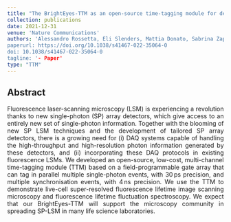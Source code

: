 ```yaml
---
title: "The BrightEyes-TTM as an open-source time-tagging module for democratising single-photon microscopy"
collection: publications
date: 2021-12-31
venue: 'Nature Communications'
authors: 'Alessandro Rossetta, Eli Slenders, Mattia Donato, Sabrina Zappone, Francesco Fersini, Martina Bruno, Francesco Diotalevi, Luca Lanzanò, Sami Koho, Giorgio Tortarolo, Andrea Barberis, Marco Crepaldi, Eleonora Perego, Giuseppe Vicidomini
paperurl: https://doi.org/10.1038/s41467-022-35064-0
doi: 10.1038/s41467-022-35064-0
tagline: '- Paper'
type: "TTM"
---
```


<h2> Abstract </h2>
<p align= "justify">
Fluorescence laser-scanning microscopy (LSM) is experiencing a revolution thanks to new single-photon (SP) array detectors, which give access to an entirely new set of single-photon information. Together with the blooming of new SP LSM techniques and the development of tailored SP array detectors, there is a growing need for (i) DAQ systems capable of handling the high-throughput and high-resolution photon information generated by these detectors, and (ii) incorporating these DAQ protocols in existing fluorescence LSMs. We developed an open-source, low-cost, multi-channel time-tagging module (TTM) based on a field-programmable gate array that can tag in parallel multiple single-photon events, with 30 ps precision, and multiple synchronisation events, with 4 ns precision. We use the TTM to demonstrate live-cell super-resolved fluorescence lifetime image scanning microscopy and fluorescence lifetime fluctuation spectroscopy. We expect that our BrightEyes-TTM will support the microscopy community in spreading SP-LSM in many life science laboratories.  
  
  
  
